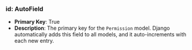 ### id: AutoField

- **Primary Key**: True
- **Description**: The primary key for the `Permission` model. Django automatically adds this field to all models, and it auto-increments with each new entry.
